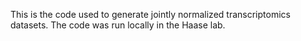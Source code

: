 This is the code used to generate jointly normalized transcriptomics datasets. The code was run locally in the Haase lab.